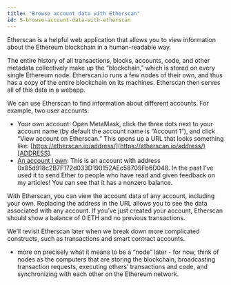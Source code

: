 ```yaml
---
title: "Browse account data with Etherscan"
id: 5-browse-account-data-with-etherscan
---
```


Etherscan is a helpful web application that allows you to view information about the Ethereum blockchain in a human-readable way.

The entire history of all transactions, blocks, accounts, code, and other metadata collectively make up the “blockchain,” which is stored on every single Ethereum node. Etherscan.io runs a few nodes of their own, and thus has a copy of the entire blockchain on its machines. Etherscan then serves all of this data in a webapp.

We can use Etherscan to find information about different accounts. For example, two user accounts:

- Your own account: Open MetaMask, click the three dots next to your account name (by default the account name is “Account 1”), and click “View account on Etherscan.” This opens up a URL that looks something like: [https://etherscan.io/address/](https://etherscan.io/address/)[ADDRESS].
- [An account I own](https://etherscan.io/address/0x85d918c2b7f172d033d190152aec58709fb6d048): This is an account with address 0x85d918c2B7F172d033D190152AEc58709Fb6D048. In the past I’ve used it to send Ether to people who have read and given feedback on my articles! You can see that it has a nonzero balance.

With Etherscan, you can view the account data of any account, including your own. Replacing the address in the URL allows you to see the data associated with any account. If you’ve just created your account, Etherscan should show a balance of 0 ETH and no previous transactions.

We’ll revisit Etherscan later when we break down more complicated constructs, such as transactions and smart contract accounts.

- more on precisely what it means to be a “node” later - for now, think of nodes as the computers that are storing the blockchain, broadcasting transaction requests, executing others’ transactions and code, and synchronizing with each other on the Ethereum network.
